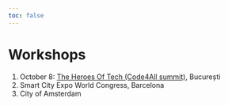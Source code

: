 ```yaml
---
toc: false
---
```


# Workshops

1. October 8: [The Heroes Of Tech (Code4All summit)](bucurest), București
2. Smart City Expo World Congress, Barcelona
3. City of Amsterdam
